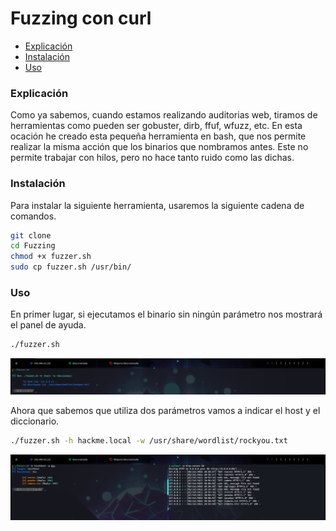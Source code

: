 # Fuzzing con curl 

- [Explicación](#explicación) 
- [Instalación](#instalación)
- [Uso](#uso)  


### Explicación
Como ya sabemos, cuando estamos realizando auditorias web, tiramos de herramientas como pueden ser gobuster, dirb, ffuf, wfuzz, etc. En esta ocación he creado esta pequeña herramienta en bash, que nos permite realizar la misma acción que los binarios que nombramos antes. Este no permite trabajar con hilos, pero no hace tanto ruido como las dichas. 

### Instalación 
Para instalar la siguiente herramienta, usaremos la siguiente cadena de comandos. 
```bash 
git clone 
cd Fuzzing
chmod +x fuzzer.sh
sudo cp fuzzer.sh /usr/bin/
```

### Uso 
En primer lugar, si ejecutamos el binario sin ningún parámetro nos mostrará el panel de ayuda. 
```bash 
./fuzzer.sh 
```
![HelpPanel](https://github.com/conde26/Bash-Scripts/blob/main/Fuzzing/images/helpPanel.png)

Ahora que sabemos que utiliza dos parámetros vamos a indicar el host y el diccionario. 
```bash 
./fuzzer.sh -h hackme.local -w /usr/share/wordlist/rockyou.txt
```
![uso](https://github.com/conde26/Bash-Scripts/blob/main/Fuzzing/images/Use.png)


